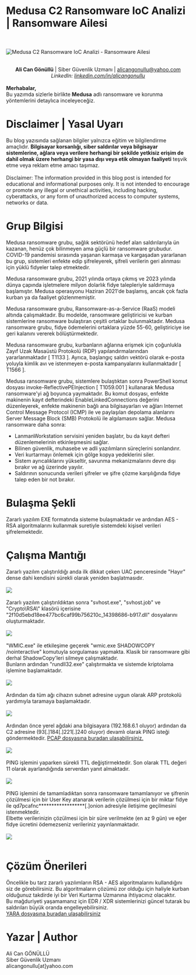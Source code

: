 <link rel="stylesheet" href="../../CSS/style.css" type="text/css">

# Medusa C2 Ransomware IoC Analizi | Ransomware Ailesi

<!-- SEO Meta Tags -->
<meta name="description" content="Medusa C2 ransomware analizi ve IoC çalışması. Siber güvenlik uzmanı Ali Can Gönüllü'den Medusa ransomware ailesi detaylı analizi.">
<meta name="keywords" content="Medusa, ransomware, C2, malware analizi, IoC, threat intelligence, siber güvenlik, ransomware ailesi, zararlı yazılım">
<meta name="author" content="Ali Can Gönüllü">
<meta name="robots" content="index, follow">
<meta property="og:title" content="Medusa C2 Ransomware IoC Analizi">
<meta property="og:description" content="Medusa ransomware ailesi detaylı analizi ve C2 malware IoC çalışması.">
<meta property="og:type" content="article">
<meta property="og:url" content="https://github.com/alicangonullu/CTI_Arastirmalarim/IoC/Medusa_IoC/">
<meta property="og:image" content="https://alicangnll.github.io/CTI_Arastirmalarim/IoC/Medusa_IoC/medusa.png">
<meta name="twitter:card" content="summary_large_image">
<meta name="twitter:title" content="Medusa C2 Ransomware IoC Analizi">
<meta name="twitter:description" content="Medusa ransomware ailesi detaylı analizi.">
<meta name="twitter:image" content="https://github.com/alicangonullu/CTI_Arastirmalarim/IoC/Medusa_IoC/medusa.png">

<br><br>
<img src="medusa.png" alt="Medusa C2 Ransomware IoC Analizi - Ransomware Ailesi">
<br><br>
<p>
    <center><strong>Ali Can Gönüllü</strong> | Siber Güvenlik Uzmanı | <a href="mailto:alicangonullu@yahoo.com">alicangonullu@yahoo.com</a><br>
    <em>LinkedIn: <a href="https://linkedin.com/in/alicangonullu" target="_blank">linkedin.com/in/alicangonullu</a></em></center><br>
    <strong>Merhabalar,</strong><br>
    Bu yazımda sizlerle birlikte <strong>Medusa</strong> adlı ransomware ve korunma yöntemlerini detaylıca inceleyeceğiz.<br>
</p>

# Disclaimer | Yasal Uyarı
<p>
  Bu blog yazısında sağlanan bilgiler yalnızca eğitim ve bilgilendirme amaçlıdır. <b>Bilgisayar korsanlığı, siber saldırılar veya bilgisayar sistemlerine, ağlara veya verilere herhangi bir şekilde yetkisiz erişim de dahil olmak üzere herhangi bir yasa dışı veya etik olmayan faaliyeti</b> teşvik etme veya reklam etme amacı taşımaz.
<br><br>
  Disclaimer: The information provided in this blog post is intended for educational and informational purposes only. It is not intended to encourage or promote any illegal or unethical activities, including hacking, cyberattacks, or any form of unauthorized access to computer systems, networks or data.
</p>

# Grup Bilgisi
<p>
Medusa ransomware grubu, sağlık sektörünü hedef alan saldırılarıyla ün kazanan, henüz çok bilinmeyen ama güçlü bir ransomware grubudur. COVID-19 pandemisi sırasında yaşanan karmaşa ve kargaşadan yararlanan bu grup, sistemleri enfekte edip şifreleyerek, şifreli verilerin geri alınması için yüklü fidyeler talep etmektedir.<br>

Medusa ransomware grubu, 2021 yılında ortaya çıkmış ve 2023 yılında dünya çapında işletmelere milyon dolarlık fidye talepleriyle saldırmaya başlamıştır. Medusa operasyonu Haziran 2021'de başlamış, ancak çok fazla kurban ya da faaliyet gözlenmemiştir.<br>

Medusa ransomware grubu, Ransomware-as-a-Service (RaaS) modeli altında çalışmaktadır. Bu modelde, ransomware geliştiricisi ve kurban sistemlerine ransomware bulaştıran çeşitli ortaklar bulunmaktadır. Medusa ransomware grubu, fidye ödemelerini ortaklara yüzde 55-60, geliştiriciye ise geri kalanını vererek bölüştürmektedir.<br>

Medusa ransomware grubu, kurbanların ağlarına erişmek için çoğunlukla Zayıf Uzak Masaüstü Protokolü (RDP) yapılandırmalarından yararlanmaktadır [ T1133 ]. Ayrıca, başlangıç saldırı vektörü olarak e-posta yoluyla kimlik avı ve istenmeyen e-posta kampanyalarını kullanmaktadır [ T1566 ].<br>

Medusa ransomware grubu, sistemlere bulaştıktan sonra PowerShell komut dosyası invoke-ReflectivePEInjection [ T1059.001 ] kullanarak Medusa ransomware'yi ağ boyunca yaymaktadır. Bu komut dosyası, enfekte makinenin kayıt defterindeki EnableLinkedConnections değerini düzenleyerek, enfekte makinenin bağlı ana bilgisayarları ve ağları Internet Control Message Protocol (ICMP) ile ve paylaşılan depolama alanlarını Server Message Block (SMB) Protokolü ile algılamasını sağlar. Medusa ransomware daha sonra:<br>
<ul>
  <li>LanmanWorkstation servisini yeniden başlatır, bu da kayıt defteri düzenlemelerinin etkinleşmesini sağlar.</li>
  <li>Bilinen güvenlik, muhasebe ve adli yazılımların süreçlerini sonlandırır.</li>
  <li>Veri kurtarmayı önlemek için gölge kopya yedeklerini siler.</li>
  <li>Sistem ayrıcalıklarını yükseltir, savunma mekanizmalarını devre dışı bırakır ve ağ üzerinde yayılır.</li>
  <li>Saldırının sonucunda verileri şifreler ve şifre çözme karşılığında fidye talep eden bir not bırakır.</li>
</ul>
</p>

# Bulaşma Şekli
<p>
    Zararlı yazılım EXE formatında sisteme bulaşmaktadır ve ardından AES - RSA algoritmalarını kullanmak suretiyle sistemdeki kişisel verileri şifrelemektedir.
</p>

# Çalışma Mantığı
<p>
    Zararlı yazılım çalıştırıldığı anda ilk dikkat çeken UAC penceresinde "Hayır" dense dahi kendisini sürekli olarak yeniden başlatmasıdır.
    <br><br>
    <img src="uac.png">
    <br><br>
    Zararlı yazılım çalıştırıldıktan sonra "svhost.exe", "svhost.job" ve "Crypto\RSA\" klasörü içerisine "2f10d5ebd18ee477bc6caf99b756210c_14398686-b917.dll" dosyalarını oluşturmaktadır.
    <br><br>
    <img src="created_files.png">
    <br><br>
    "WMIC.exe" ile etkileşime geçerek "wmic.exe SHADOWCOPY /nointeractive" komutuyla sorgulaması yapmakta. Klasik bir ransomware gibi derhal ShadowCopy'leri silmeye çalışmaktadır.<br>
    Bunların ardından "rundll32.exe" çalıştırmakta ve sistemde kriptolama işlemine başlamaktadır.
    <br><br>
    <img src="crypted_files.png">
    <br><br>
    Ardından da tüm ağı cihazın subnet adresine uygun olarak ARP protokolü yardımıyla taramaya başlamaktadır.
    <br><br>
    <img src="arp_requests.png">
    <br><br>
    Ardından önce yerel ağdaki ana bilgisayara (192.168.6.1 oluyor) ardından da C2 adresine (93[.]184[.]221[.]240 oluyor) devamlı olarak PING isteği göndermektedir. <a href="medusa.pcapng">PCAP dosyasına buradan ulaşabilirsiniz.</a>
    <br><br>
    <img src="c2_server.png">
    <br><br>
    PING işlemini yaparken sürekli TTL değiştirmektedir. Son olarak TTL değeri 11 olarak ayarlandığında serverdan yanıt almaktadır.
    <br><br>
    <img src="ttl.png">
    <br><br>
    PING işlemini de tamamladıktan sonra ransomware tamamlanıyor ve şifrenin çözülmesi için bir User Key atanarak verilerin çözülmesi için bir miktar fidye ile qd7pcafnc******************[.]onion adresiyle iletişime geçilmesini istenmektedir.<br>
    Elbette verilerinizin çözülmesi için bir süre verilmekte (en az 9 gün) ve eğer fidye ücretini ödemezseniz verileriniz yayınlanmaktadır.
    <br><br>
    <img src="msg.png">
    <br><br>
</p>

# Çözüm Önerileri
<p>
  Öncelikle bu tarz zararlı yazılımların RSA - AES algoritmalarını kullandığını siz de görebilirsiniz. Bu algoritmaların çözümü zor olduğu için haliyle kurban olduğunuz takdirde iyi bir Veri Kurtarma Uzmanına ihtiyacınız olacaktır.<br>
  Bu mağduriyeti yaşamamanız için EDR / XDR sistemlerinizi güncel tutarak bu saldırıları büyük oranda engelleyebilirsiniz.<br>
  <a href="../YARA_Rules/Medusa_Ransomware.yara">YARA dosyasına buradan ulaşabilirsiniz</a>
</p>

# Yazar | Author 
<p>
  Ali Can GÖNÜLLÜ<br>
  Siber Güvenlik Uzmanı<br>
  alicangonullu[at]yahoo.com
</p>